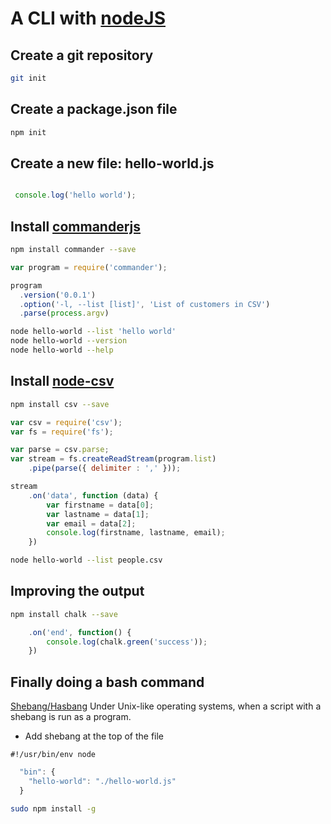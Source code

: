 # A CLI with [nodeJS](https://nodejs.org/)

## Create a git repository

```bash
git init
```

## Create a package.json file
```bash
npm init
```
## Create a new file: hello-world.js
```javascript

 console.log('hello world'); 

 ```

## Install [commanderjs](https://github.com/tj/commander.js)
```bash
npm install commander --save 
```
```javascript
var program = require('commander');

program
  .version('0.0.1')
  .option('-l, --list [list]', 'List of customers in CSV')
  .parse(process.argv)
```

```bash
node hello-world --list 'hello world' 
node hello-world --version 
node hello-world --help

```

## Install [node-csv](https://github.com/wdavidw/node-csv)

```bash
npm install csv --save
```

```javascript
var csv = require('csv');
var fs = require('fs');

var parse = csv.parse;
var stream = fs.createReadStream(program.list)
    .pipe(parse({ delimiter : ',' }));

stream
	.on('data', function (data) {
		var firstname = data[0];
		var lastname = data[1];
		var email = data[2];
		console.log(firstname, lastname, email);
	})
```

```bash
node hello-world --list people.csv
```


## Improving the output

```bash
npm install chalk --save
```

```javascript
	.on('end', function() {
		console.log(chalk.green('success'));
	})
```

## Finally doing a bash command
[Shebang/Hasbang](https://en.wikipedia.org/wiki/Shebang_(Unix)) Under Unix-like operating systems, when a script with a shebang is run as a program.
- Add shebang at the top of the file
```
#!/usr/bin/env node
```

```javascript 
  "bin": {
    "hello-world": "./hello-world.js"
  }
```

```bash
sudo npm install -g
```
